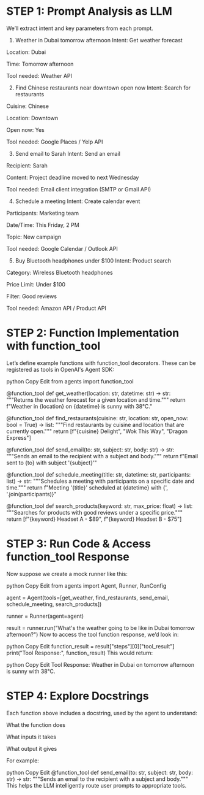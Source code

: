 # STEP 1: Prompt Analysis as LLM
We’ll extract intent and key parameters from each prompt.

1. Weather in Dubai tomorrow afternoon
Intent: Get weather forecast

Location: Dubai

Time: Tomorrow afternoon

Tool needed: Weather API

2. Find Chinese restaurants near downtown open now
Intent: Search for restaurants

Cuisine: Chinese

Location: Downtown

Open now: Yes

Tool needed: Google Places / Yelp API

3. Send email to Sarah
Intent: Send an email

Recipient: Sarah

Content: Project deadline moved to next Wednesday

Tool needed: Email client integration (SMTP or Gmail API)

4. Schedule a meeting
Intent: Create calendar event

Participants: Marketing team

Date/Time: This Friday, 2 PM

Topic: New campaign

Tool needed: Google Calendar / Outlook API

5. Buy Bluetooth headphones under $100
Intent: Product search

Category: Wireless Bluetooth headphones

Price Limit: Under $100

Filter: Good reviews

Tool needed: Amazon API / Product API

# STEP 2: Function Implementation with function_tool
Let’s define example functions with function_tool decorators. These can be registered as tools in OpenAI's Agent SDK:

python
Copy
Edit
from agents import function_tool

@function_tool
def get_weather(location: str, datetime: str) -> str:
    """Returns the weather forecast for a given location and time."""
    return f"Weather in {location} on {datetime} is sunny with 38°C."

@function_tool
def find_restaurants(cuisine: str, location: str, open_now: bool = True) -> list:
    """Find restaurants by cuisine and location that are currently open."""
    return [f"{cuisine} Delight", "Wok This Way", "Dragon Express"]

@function_tool
def send_email(to: str, subject: str, body: str) -> str:
    """Sends an email to the recipient with a subject and body."""
    return f"Email sent to {to} with subject '{subject}'"

@function_tool
def schedule_meeting(title: str, datetime: str, participants: list) -> str:
    """Schedules a meeting with participants on a specific date and time."""
    return f"Meeting '{title}' scheduled at {datetime} with {', '.join(participants)}"

@function_tool
def search_products(keyword: str, max_price: float) -> list:
    """Searches for products with good reviews under a specific price."""
    return [f"{keyword} Headset A - $89", f"{keyword} Headset B - $75"]
    
# STEP 3: Run Code & Access function_tool Response
Now suppose we create a mock runner like this:

python
Copy
Edit
from agents import Agent, Runner, RunConfig

agent = Agent(tools=[get_weather, find_restaurants, send_email, schedule_meeting, search_products])

runner = Runner(agent=agent)

result = runner.run("What's the weather going to be like in Dubai tomorrow afternoon?")
Now to access the tool function response, we’d look in:

python
Copy
Edit
function_result = result["steps"][0]["tool_result"]
print("Tool Response:", function_result)
This would return:

python
Copy
Edit
Tool Response: Weather in Dubai on tomorrow afternoon is sunny with 38°C.

# STEP 4: Explore Docstrings
Each function above includes a docstring, used by the agent to understand:

What the function does

What inputs it takes

What output it gives

For example:

python
Copy
Edit
@function_tool
def send_email(to: str, subject: str, body: str) -> str:
    """Sends an email to the recipient with a subject and body."""
This helps the LLM intelligently route user prompts to appropriate tools.
